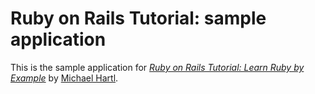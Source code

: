 # Ruby on Rails Tutorial: sample application

This is the sample application for
[*Ruby on Rails Tutorial: Learn Ruby by Example*](http://railstutorial.org/)
by [Michael Hartl](http://michaelhartl.com).
